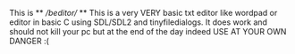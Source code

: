 This is ** */beditor/* **
This is a very VERY basic txt editor like wordpad or editor in basic C using SDL/SDL2 and tinyfiledialogs. It does work and should not kill your pc but at the end of the day indeed USE AT YOUR OWN DANGER :( 


